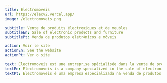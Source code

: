 ```yaml
---
title: Electromoveis
url: https://elecv2.vercel.app/
image: /electromoveis.png

subtitle: Vente de produits électroniques et de meubles
subtitleEn: Sale of electronic products and furniture
subtitlePt: Venda de produtos eletrônicos e móveis

action: Voir le site
actionEn: See the website
actionPt: Ver o site

text: Electromoveis est une entreprise spécialisée dans la vente de produits électroniques et de meubles. Ils proposent une large gamme de produits et de services pour répondre aux besoins de leurs clients. Leur site web est construit avec Next.js et TailwindCSS et est déployé sur Vercel.
textEn: Electromoveis is a company specialized in the sale of electronic products and furniture. They offer a wide range of products and services to meet the needs of their customers. Their website is built with Next.js and TailwindCSS and is deployed on Vercel.
textPt: Electromoveis é uma empresa especializada na venda de produtos eletrônicos e móveis. Eles oferecem uma ampla gama de produtos e serviços para atender às necessidades de seus clientes. Seu site é construído com Next.js e TailwindCSS e é implantado no Vercel.
---
```

